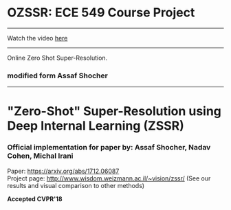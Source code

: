 # OZSSR: ECE 549 Course Project
--------------------------
Watch the video [here](https://drive.google.com/file/d/1BaINhmM8GKSS5OZK5qQyTlDTV8Zophrb/view?usp=sharing)


----------
Online Zero Shot Super-Resolution.

### modified form  Assaf Shocher
----------

# "Zero-Shot" Super-Resolution using Deep Internal Learning  (ZSSR)
### Official implementation for paper by: Assaf Shocher, Nadav Cohen, Michal Irani

Paper: https://arxiv.org/abs/1712.06087  
Project page: http://www.wisdom.weizmann.ac.il/~vision/zssr/ (See our results and visual comparison to other methods)

**Accepted CVPR'18**
